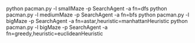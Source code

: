python pacman.py -l smallMaze -p SearchAgent -a fn=dfs
python pacman.py -l mediumMaze -p SearchAgent -a fn=bfs
python pacman.py -l bigMaze -p SearchAgent -a fn=astar,heuristic=manhattanHeuristic
python pacman.py -l bigMaze -p SearchAgent -a fn=greedy,heuristic=euclideanHeuristic